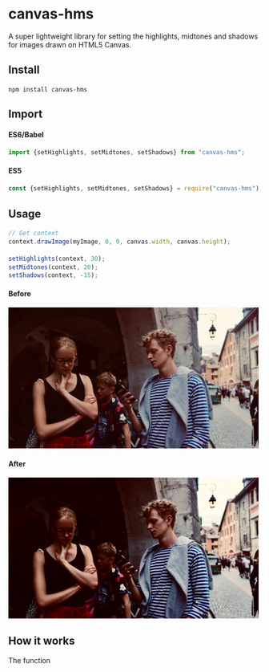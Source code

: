 # canvas-hms
A super lightweight library for setting the highlights, midtones and shadows for images drawn on HTML5 Canvas.

## Install
```
npm install canvas-hms
```

## Import
#### ES6/Babel
```javascript
import {setHighlights, setMidtones, setShadows} from "canvas-hms";
```

#### ES5
```javascript
const {setHighlights, setMidtones, setShadows} = require("canvas-hms");
```

## Usage
```javascript
// Get context
context.drawImage(myImage, 0, 0, canvas.width, canvas.height);

setHighlights(context, 30);
setMidtones(context, 20);
setShadows(context, -15);
```

#### Before
<img alt="Before filter" src="./assets/before.png"/>

#### After
<img alt="After filter" src="./assets/after.png"/>

## How it works
The function 
